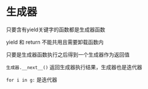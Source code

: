 # 生成器

只要含有yield关键字的函数都是生成器函数

yield 和 return 不能共用且需要卸载函数内

只要是生成器函数执行之后得到一个生成器作为返回值

`生成器.__next__()` 返回生成器执行结果，生成器也是迭代器

`for i in g:` 是迭代器
